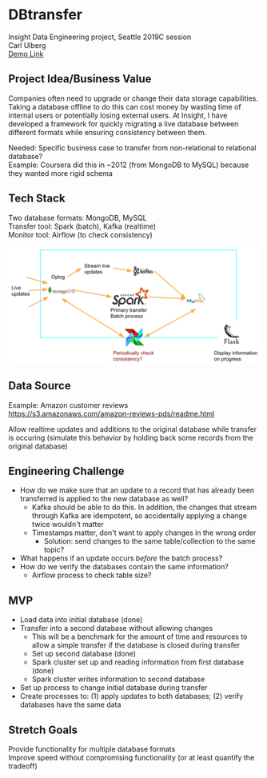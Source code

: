 # DBtransfer
Insight Data Engineering project, Seattle 2019C session  
Carl Ulberg  
[Demo Link](https://docs.google.com/presentation/d/1w9XPYJcbFgoh0h54k6VQ_GO_wmYYBmX3PBumH-rveso/edit?usp=sharing)

## Project Idea/Business Value
Companies often need to upgrade or change their data storage capabilities. Taking a database offline to do this can cost money by wasting time of internal users or potentially losing external users. At Insight, I have developed a framework for quickly migrating a live database between different formats while ensuring consistency between them. 

Needed: Specific business case to transfer from non-relational to relational database?  
Example: Coursera did this in ~2012 (from MongoDB to MySQL) because they wanted more rigid schema

## Tech Stack
Two database formats: MongoDB, MySQL  
Transfer tool: Spark (batch), Kafka (realtime)  
Monitor tool: Airflow (to check consistency)

![Tech stack image](https://github.com/ulbergc/DBtransfer/blob/master/img/TechStack1.png)

## Data Source
Example: Amazon customer reviews  
https://s3.amazonaws.com/amazon-reviews-pds/readme.html

Allow realtime updates and additions to the original database while transfer is occuring (simulate this behavior by holding back some records from the original database)

## Engineering Challenge  
- How do we make sure that an update to a record that has already been transferred is applied to the new database as well?  
  - Kafka should be able to do this. In addition, the changes that stream through Kafka are idempotent, so accidentally applying a change twice wouldn't matter
  - Timestamps matter, don't want to apply changes in the wrong order
    - Solution: send changes to the same table/collection to the same topic?  
- What happens if an update occurs _before_ the batch process?  
- How do we verify the databases contain the same information?
  - Airflow process to check table size?

## MVP
- Load data into initial database (done)  
- Transfer into a second database without allowing changes
  - This will be a benchmark for the amount of time and resources to allow a simple transfer if the database is closed during transfer
  - Set up second database (done)
  - Spark cluster set up and reading information from first database (done)
  - Spark cluster writes information to second database
- Set up process to change initial database during transfer  
- Create processes to: (1) apply updates to both databases; (2) verify databases have the same data

## Stretch Goals
Provide functionality for multiple database formats  
Improve speed without compromising functionality (or at least quantify the tradeoff)
